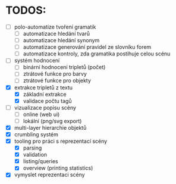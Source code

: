 # TODOS:
- [ ] polo-automatize tvoření gramatik
	- [ ] automatizace hledání tvarů
	- [ ] automatizace hledání synonym
	- [ ] automatizace generování pravidel ze slovníku forem
	- [ ] automatizace kontroly, zda gramatika postihuje celou scénu
- [ ] systém hodnocení
	- [ ] binární hodnocení tripletů (počet)
	- [ ] ztrátové funkce pro barvy
	- [ ] ztrátové funkce pro objekty
- [x] extrakce tripletů z textu
	- [x] základní extrakce
	- [x] validace počtu tagů
- [ ] vizualizace popisu scény
	- [ ] online (web ui)
	- [ ] lokální (png/svg export)
- [x] multi-layer hierarchie objektů
- [x] crumbling systém
- [x] tooling pro práci s reprezentací scény
	- [x] parsing
	- [x] validation
	- [x] listing/queries
	- [x] overview (printing statistics)
- [x] vymyslet reprezentaci scény
